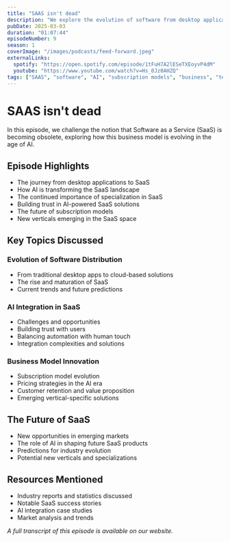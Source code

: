 ```yaml
---
title: "SAAS isn't dead"
description: "We explore the evolution of software from desktop applications to SaaS, the impact of AI on this transition, and the importance of specialisation in SaaS solutions. James & Prass discuss the role of subscription models, the complexities of integrating AI, and the need for trust in AI systems."
pubDate: 2025-03-03
duration: "01:07:44"
episodeNumber: 9
season: 1
coverImage: "/images/podcasts/feed-forward.jpeg"
externalLinks:
  spotify: "https://open.spotify.com/episode/1tFuH7A2lESeTXEoyvP4dM"
  youtube: "https://www.youtube.com/watch?v=Hs_0Jz0AHZQ"
tags: ["SAAS", "software", "AI", "subscription models", "business", "technology"]
---
```


# SAAS isn't dead

In this episode, we challenge the notion that Software as a Service (SaaS) is becoming obsolete, exploring how this business model is evolving in the age of AI.

## Episode Highlights

- The journey from desktop applications to SaaS
- How AI is transforming the SaaS landscape
- The continued importance of specialization in SaaS
- Building trust in AI-powered SaaS solutions
- The future of subscription models
- New verticals emerging in the SaaS space

## Key Topics Discussed

### Evolution of Software Distribution
- From traditional desktop apps to cloud-based solutions
- The rise and maturation of SaaS
- Current trends and future predictions

### AI Integration in SaaS
- Challenges and opportunities
- Building trust with users
- Balancing automation with human touch
- Integration complexities and solutions

### Business Model Innovation
- Subscription model evolution
- Pricing strategies in the AI era
- Customer retention and value proposition
- Emerging vertical-specific solutions

## The Future of SaaS
- New opportunities in emerging markets
- The role of AI in shaping future SaaS products
- Predictions for industry evolution
- Potential new verticals and specializations

## Resources Mentioned

- Industry reports and statistics discussed
- Notable SaaS success stories
- AI integration case studies
- Market analysis and trends

*A full transcript of this episode is available on our website.* 